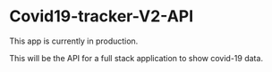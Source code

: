 # Covid19-tracker-V2-API

This app is currently in production. 

This will be the API for a full stack application to show covid-19 data.

